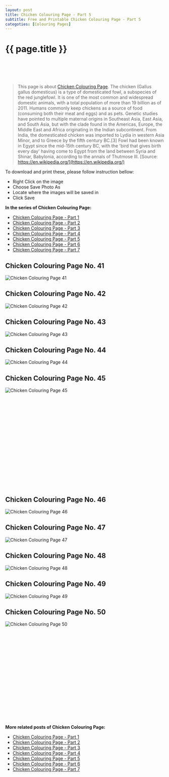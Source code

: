 ```yaml
---
layout: post
title: Chicken Colouring Page - Part 5
subtitle: Free and Printable Chicken Colouring Page - Part 5
categoties: [Colouring Pages]
---
```

{{ page.title }}
================
<script async src="//pagead2.googlesyndication.com/pagead/js/adsbygoogle.js"></script><!-- UnderTitleAds --> <ins class="adsbygoogle" style="display:inline-block;width:468px;height:60px" data-ad-client="ca-pub-6753140515841889" data-ad-slot="4010138290"></ins><script> (adsbygoogle = window.adsbygoogle || []).push({}); </script>

> This page is about [Chicken Colouring Page](https://freecoloringpages.github.io/). The chicken (Gallus gallus domesticus) is a type of domesticated fowl, a subspecies of the red junglefowl. It is one of the most common and widespread domestic animals, with a total population of more than 19 billion as of 2011. Humans commonly keep chickens as a source of food (consuming both their meat and eggs) and as pets. Genetic studies have pointed to multiple maternal origins in Southeast Asia, East Asia, and South Asia, but with the clade found in the Americas, Europe, the Middle East and Africa originating in the Indian subcontinent. From India, the domesticated chicken was imported to Lydia in western Asia Minor, and to Greece by the fifth century BC.[3] Fowl had been known in Egypt since the mid-15th century BC, with the 'bird that gives birth every day' having come to Egypt from the land between Syria and Shinar, Babylonia, according to the annals of Thutmose III. [Source: https://en.wikipedia.org/](https://en.wikipedia.org/)

To download and print these, please follow instruction bellow:
* Right Click on the image 
* Choose Save Photo As 
* Locate where the images will be saved in 
* Click Save

**In the series of Chicken Colouring Page:**

* [Chicken Colouring Page - Part 1](https://freecoloringpages.github.io/2017/12/05/Chicken-Colouring-Page-part-1.html)
* [Chicken Colouring Page - Part 2](https://freecoloringpages.github.io/2017/12/05/Chicken-Colouring-Page-part-2.html)
* [Chicken Colouring Page - Part 3](https://freecoloringpages.github.io/2017/12/05/Chicken-Colouring-Page-part-3.html)
* [Chicken Colouring Page - Part 4](https://freecoloringpages.github.io/2017/12/05/Chicken-Colouring-Page-part-4.html)
* [Chicken Colouring Page - Part 5](https://freecoloringpages.github.io/2017/12/05/Chicken-Colouring-Page-part-5.html)
* [Chicken Colouring Page - Part 6](https://freecoloringpages.github.io/2017/12/05/Chicken-Colouring-Page-part-6.html)
* [Chicken Colouring Page - Part 7](https://freecoloringpages.github.io/2017/12/05/Chicken-Colouring-Page-part-7.html)

## Chicken Colouring Page No. 41
![Chicken Colouring Page 41](https://freecoloringpages.github.io/img3/Chicken-Colouring-Page%20(41).jpg "Chicken Colouring Page 41")

## Chicken Colouring Page No. 42
![Chicken Colouring Page 42](https://freecoloringpages.github.io/img3/Chicken-Colouring-Page%20(42).jpg "Chicken Colouring Page 42")

## Chicken Colouring Page No. 43
![Chicken Colouring Page 43](https://freecoloringpages.github.io/img3/Chicken-Colouring-Page%20(43).jpg "Chicken Colouring Page 43")

## Chicken Colouring Page No. 44
![Chicken Colouring Page 44](https://freecoloringpages.github.io/img3/Chicken-Colouring-Page%20(44).jpg "Chicken Colouring Page 44")

## Chicken Colouring Page No. 45
![Chicken Colouring Page 45](https://freecoloringpages.github.io/img3/Chicken-Colouring-Page%20(45).jpg "Chicken Colouring Page 45")

<script async src="//pagead2.googlesyndication.com/pagead/js/adsbygoogle.js"></script><!-- Texxtonly --><ins class="adsbygoogle" style="display:inline-block;width:336px;height:280px" data-ad-client="ca-pub-6753140515841889" data-ad-slot="3207852233"></ins><script>(adsbygoogle = window.adsbygoogle || []).push({}); </script>

## Chicken Colouring Page No. 46
![Chicken Colouring Page 46](https://freecoloringpages.github.io/img3/Chicken-Colouring-Page%20(46).jpg "Chicken Colouring Page 46")

## Chicken Colouring Page No. 47
![Chicken Colouring Page 47](https://freecoloringpages.github.io/img3/Chicken-Colouring-Page%20(47).jpg "Chicken Colouring Page 47")

## Chicken Colouring Page No. 48
![Chicken Colouring Page 48](https://freecoloringpages.github.io/img3/Chicken-Colouring-Page%20(48).jpg "Chicken Colouring Page 48")

## Chicken Colouring Page No. 49
![Chicken Colouring Page 49](https://freecoloringpages.github.io/img3/Chicken-Colouring-Page%20(49).jpg "Chicken Colouring Page 49")

## Chicken Colouring Page No. 50
![Chicken Colouring Page 50](https://freecoloringpages.github.io/img3/Chicken-Colouring-Page%20(50).jpg "Chicken Colouring Page 50")

<script async src="//pagead2.googlesyndication.com/pagead/js/adsbygoogle.js"></script><!-- Texxtonly --><ins class="adsbygoogle" style="display:inline-block;width:336px;height:280px" data-ad-client="ca-pub-6753140515841889" data-ad-slot="3207852233"></ins><script>(adsbygoogle = window.adsbygoogle || []).push({}); </script>

**More related posts of Chicken Colouring Page:**

* [Chicken Colouring Page - Part 1](https://freecoloringpages.github.io/2017/12/05/Chicken-Colouring-Page-part-1.html)
* [Chicken Colouring Page - Part 2](https://freecoloringpages.github.io/2017/12/05/Chicken-Colouring-Page-part-2.html)
* [Chicken Colouring Page - Part 3](https://freecoloringpages.github.io/2017/12/05/Chicken-Colouring-Page-part-3.html)
* [Chicken Colouring Page - Part 4](https://freecoloringpages.github.io/2017/12/05/Chicken-Colouring-Page-part-4.html)
* [Chicken Colouring Page - Part 5](https://freecoloringpages.github.io/2017/12/05/Chicken-Colouring-Page-part-5.html)
* [Chicken Colouring Page - Part 6](https://freecoloringpages.github.io/2017/12/05/Chicken-Colouring-Page-part-6.html)
* [Chicken Colouring Page - Part 7](https://freecoloringpages.github.io/2017/12/05/Chicken-Colouring-Page-part-7.html)


